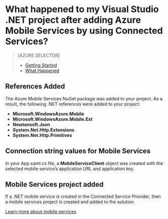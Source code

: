 <properties 
	pageTitle="What happened to my .NET project after adding Mobile Services by using Visual Studio Connected Services | Windows Azure" 
	description="Describes what happened in your Visual Studio .NET project after adding Azure Mobile Services by using Connected Services " 
	services="mobile-services" 
	documentationCenter="" 
	authors="patshea123" 
	manager="douge" 
	editor=""/>

<tags
	ms.service="mobile-services"
	ms.date="09/17/2015"
	wacn.date=""/>

# What happened to my Visual Studio .NET project after adding Azure Mobile Services by using Connected Services?

> [AZURE.SELECTOR]
> - [Getting Started](/documentation/articles/vs-mobile-services-dotnet-getting-started)
> - [What Happened](/documentation/articles/vs-mobile-services-dotnet-what-happened)

## References Added

The Azure Mobile Services NuGet package was added to your project. As a result, the following .NET references were added to your project:

- **Microsoft.WindowsAzure.Mobile**
- **Microsoft.WindowsAzure.Mobile.Ext**
- **Newtonsoft.Json**
- **System.Net.Http.Extensions**
- **System.Net.Http.Primitives** 

## Connection string values for Mobile Services

In your App.xaml.cs file, a **MobileServiceClient** object was created with the selected mobile service’s application URL and application key. 

## Mobile Services project added

If a .NET mobile service is created in the Connected Service Provider, then a mobile services project is created and added to the solution.


[Learn more about mobile services](/home/features/mobile-services/) 
